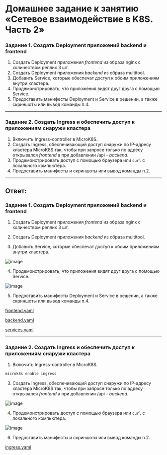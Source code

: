 # Домашнее задание к занятию «Сетевое взаимодействие в K8S. Часть 2»

### Задание 1. Создать Deployment приложений backend и frontend

1. Создать Deployment приложения _frontend_ из образа nginx с количеством реплик 3 шт.
2. Создать Deployment приложения _backend_ из образа multitool. 
3. Добавить Service, которые обеспечат доступ к обоим приложениям внутри кластера. 
4. Продемонстрировать, что приложения видят друг друга с помощью Service.
5. Предоставить манифесты Deployment и Service в решении, а также скриншоты или вывод команды п.4.

------

### Задание 2. Создать Ingress и обеспечить доступ к приложениям снаружи кластера

1. Включить Ingress-controller в MicroK8S.
2. Создать Ingress, обеспечивающий доступ снаружи по IP-адресу кластера MicroK8S так, чтобы при запросе только по адресу открывался _frontend_ а при добавлении /api - _backend_.
3. Продемонстрировать доступ с помощью браузера или `curl` с локального компьютера.
4. Предоставить манифесты и скриншоты или вывод команды п.2.

------

## Ответ:

### Задание 1. Создать Deployment приложений backend и frontend

1. Создать Deployment приложения _frontend_ из образа nginx с количеством реплик 3 шт.
   
2. Создать Deployment приложения _backend_ из образа multitool.
  
3. Добавить Service, которые обеспечат доступ к обоим приложениям внутри кластера.
 
![image](https://github.com/askarpoff/kuber_ex5/assets/108946489/062252e2-787f-4486-841d-2c83bb523cf8)
 
4. Продемонстрировать, что приложения видят друг друга с помощью Service.

![image](https://github.com/askarpoff/kuber_ex5/assets/108946489/fb9a664a-3244-4b5d-b2df-f867f2e50618)
   
5. Предоставить манифесты Deployment и Service в решении, а также скриншоты или вывод команды п.4.

[frontend.yaml](https://github.com/askarpoff/kuber_ex5/blob/main/task1/frontend.yaml)

[backend.yaml](https://github.com/askarpoff/kuber_ex5/blob/main/task1/backend.yaml)

[services.yaml](https://github.com/askarpoff/kuber_ex5/blob/main/task1/services.yaml)

------

### Задание 2. Создать Ingress и обеспечить доступ к приложениям снаружи кластера

1. Включить Ingress-controller в MicroK8S.
```bash
microk8s enable ingress
```
3. Создать Ingress, обеспечивающий доступ снаружи по IP-адресу кластера MicroK8S так, чтобы при запросе только по адресу открывался _frontend_ а при добавлении /api - _backend_.

![image](https://github.com/askarpoff/kuber_ex5/assets/108946489/d25e4202-c935-45fa-851a-23c45d7b7db9)
  
4. Продемонстрировать доступ с помощью браузера или `curl` с локального компьютера.

![image](https://github.com/askarpoff/kuber_ex5/assets/108946489/c535f6e4-56e9-49c4-9dd7-f10fb2e7f327)

6. Предоставить манифесты и скриншоты или вывод команды п.2.

[ingress.yaml](https://github.com/askarpoff/kuber_ex5/blob/main/task2/ingress.yaml)


